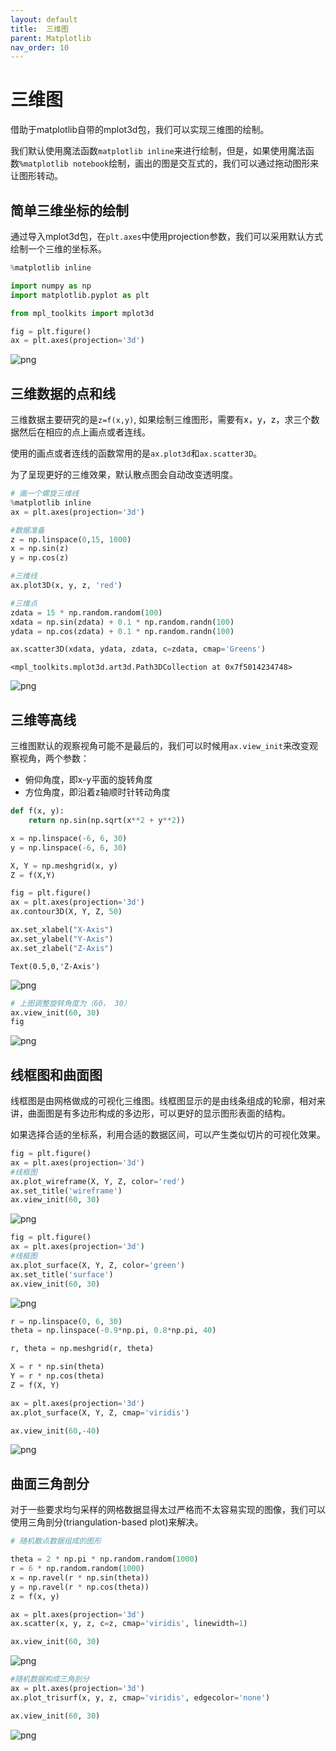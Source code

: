 ```yaml
---
layout: default
title:  三维图
parent: Matplotlib
nav_order: 10
---
```


# 三维图

借助于matplotlib自带的mplot3d包，我们可以实现三维图的绘制。 

我们默认使用魔法函数`matplotlib inline`来进行绘制，但是，如果使用魔法函数`%matplotlib notebook`绘制，画出的图是交互式的，我们可以通过拖动图形来让图形转动。

## 简单三维坐标的绘制

通过导入mplot3d包，在`plt.axes`中使用projection参数，我们可以采用默认方式绘制一个三维的坐标系。


```python
%matplotlib inline

import numpy as np
import matplotlib.pyplot as plt

from mpl_toolkits import mplot3d

fig = plt.figure()
ax = plt.axes(projection='3d')


```


![png](output_138_0.png)


## 三维数据的点和线

三维数据主要研究的是`z=f(x,y)`, 如果绘制三维图形，需要有x，y，z，求三个数据然后在相应的点上画点或者连线。

使用的画点或者连线的函数常用的是`ax.plot3d`和`ax.scatter3D`。

为了呈现更好的三维效果，默认散点图会自动改变透明度。


```python
# 画一个螺旋三维线
%matplotlib inline
ax = plt.axes(projection='3d')

#数据准备
z = np.linspace(0,15, 1000)
x = np.sin(z)
y = np.cos(z)

#三维线
ax.plot3D(x, y, z, 'red')

#三维点
zdata = 15 * np.random.random(100)
xdata = np.sin(zdata) + 0.1 * np.random.randn(100)
ydata = np.cos(zdata) + 0.1 * np.random.randn(100)

ax.scatter3D(xdata, ydata, zdata, c=zdata, cmap='Greens')
```




    <mpl_toolkits.mplot3d.art3d.Path3DCollection at 0x7f5014234748>




![png](output_140_1.png)


## 三维等高线

三维图默认的观察视角可能不是最后的，我们可以时候用`ax.view_init`来改变观察视角，两个参数：
- 俯仰角度，即x-y平面的旋转角度
- 方位角度，即沿着z轴顺时针转动角度


```python
def f(x, y):
    return np.sin(np.sqrt(x**2 + y**2))

x = np.linspace(-6, 6, 30)
y = np.linspace(-6, 6, 30)

X, Y = np.meshgrid(x, y)
Z = f(X,Y)

fig = plt.figure()
ax = plt.axes(projection='3d')
ax.contour3D(X, Y, Z, 50)

ax.set_xlabel("X-Axis")
ax.set_ylabel("Y-Axis")
ax.set_zlabel("Z-Axis")

```




    Text(0.5,0,'Z-Axis')




![png](output_142_1.png)



```python
# 上图调整旋转角度为（60， 30）
ax.view_init(60, 30)
fig
```




![png](output_143_0.png)



## 线框图和曲面图

线框图是由网格做成的可视化三维图。线框图显示的是由线条组成的轮廓，相对来讲，曲面图是有多边形构成的多边形，可以更好的显示图形表面的结构。

如果选择合适的坐标系，利用合适的数据区间，可以产生类似切片的可视化效果。


```python
fig = plt.figure()
ax = plt.axes(projection='3d')
#线框图
ax.plot_wireframe(X, Y, Z, color='red')
ax.set_title('wireframe')
ax.view_init(60, 30)
```


![png](output_145_0.png)



```python
fig = plt.figure()
ax = plt.axes(projection='3d')
#线框图
ax.plot_surface(X, Y, Z, color='green')
ax.set_title('surface')
ax.view_init(60, 30)
```


![png](output_146_0.png)



```python
r = np.linspace(0, 6, 30)
theta = np.linspace(-0.9*np.pi, 0.8*np.pi, 40)

r, theta = np.meshgrid(r, theta)

X = r * np.sin(theta)
Y = r * np.cos(theta)
Z = f(X, Y)

ax = plt.axes(projection='3d')
ax.plot_surface(X, Y, Z, cmap='viridis')

ax.view_init(60,-40)
```


![png](output_147_0.png)


## 曲面三角剖分

对于一些要求均匀采样的网格数据显得太过严格而不太容易实现的图像，我们可以使用三角剖分(triangulation-based plot)来解决。 


```python
# 随机散点数据组成的图形

theta = 2 * np.pi * np.random.random(1000)
r = 6 * np.random.random(1000)
x = np.ravel(r * np.sin(theta))
y = np.ravel(r * np.cos(theta))
z = f(x, y)

ax = plt.axes(projection='3d')
ax.scatter(x, y, z, c=z, cmap='viridis', linewidth=1)

ax.view_init(60, 30)
```


![png](output_149_0.png)



```python
#随机数据构成三角剖分
ax = plt.axes(projection='3d')
ax.plot_trisurf(x, y, z, cmap='viridis', edgecolor='none')

ax.view_init(60, 30)
```


![png](output_150_0.png)


